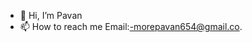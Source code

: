 - 👋 Hi, I’m Pavan
- 📫 How to reach me Email:-morepavan654@gmail.co.

<!---
Pavan-More/Pavan-More is a ✨ special ✨ repository because its `README.md` (this file) appears on your GitHub profile.
You can click the Preview link to take a look at your changes.
--->
